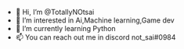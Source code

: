 - 👋 Hi, I’m @TotallyNOtsai
- 👀 I’m interested in Ai,Machine learning,Game dev
- 🌱 I’m currently learning Python
- 📫 You can reach out me in discord not_sai#0984

<!---
TotallyNOtsai/TotallyNOtsai is a ✨ special ✨ repository because its `README.md` (this file) appears on your GitHub profile.
You can click the Preview link to take a look at your changes.
--->
